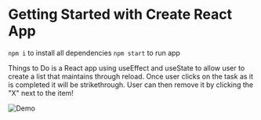 # Getting Started with Create React App

`npm i` to install all dependencies
`npm start` to run app


Things to Do is a React app using useEffect and useState to allow user to create a list that maintains through reload. Once user clicks on the task as it is completed it will be strikethrough. User can then remove it by clicking the "X" next to the item!

![Demo](https://user-images.githubusercontent.com/69319302/132559996-d2520d2c-e9ac-4a7a-b12d-81cd58ae879b.gif)
